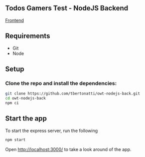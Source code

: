 ## Todos Gamers Test - NodeJS Backend
[Frontend](https://github.com/tbertonatti/tgtest-front)
## Requirements

* Git
* Node

## Setup

### Clone the repo and install the dependencies:

```bash
git clone https://github.com/tbertonatti/owt-nodejs-back.git
cd owt-nodejs-back
npm ci
```

## Start the app

To start the express server, run the following

```bash
npm start
```

Open [http://localhost:3000/](http://localhost:3000/) to take a look around of the app.

